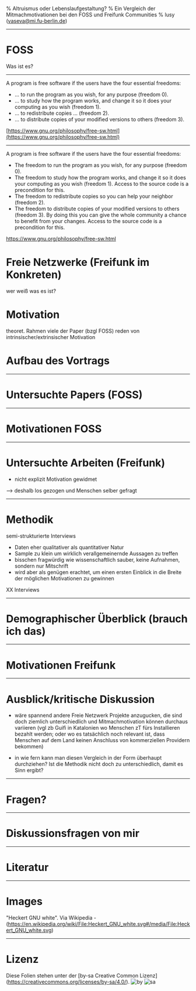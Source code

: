 % Altruismus oder Lebenslaufgestaltung?
% Ein Vergleich der Mitmachmotivationen bei den FOSS und Freifunk Communities
% lusy (vaseva@mi.fu-berlin.de)

---

# FOSS

Was ist es?

---

A program is free software if the users have the four essential freedoms:

* ... to run the program as you wish, for any purpose (freedom 0).
* ... to study how the program works, and change it so it does your computing as you wish (freedom 1).
* ... to redistribute copies ... (freedom 2).
* ... to distribute copies of your modified versions to others (freedom 3).

[https://www.gnu.org/philosophy/free-sw.html](https://www.gnu.org/philosophy/free-sw.html)

---

 A program is free software if the users have the four essential freedoms:

* The freedom to run the program as you wish, for any purpose (freedom 0).
* The freedom to study how the program works, and change it so it does your computing as you wish (freedom 1). Access to the source code is a precondition for this.
* The freedom to redistribute copies so you can help your neighbor (freedom 2).
*  The freedom to distribute copies of your modified versions to others (freedom 3). By doing this you can give the whole community a chance to benefit from your changes. Access to the source code is a precondition for this.

https://www.gnu.org/philosophy/free-sw.html


# Freie Netzwerke (Freifunk im Konkreten)

wer weiß was es ist?


# Motivation

theoret. Rahmen
viele der Paper (bzgl FOSS) reden von intrinsischer/extrinsischer Motivation


# Aufbau des Vortrags

---

# Untersuchte Papers (FOSS)

---

# Motivationen FOSS

---

# Untersuchte Arbeiten (Freifunk)

* nicht explizit Motivation gewidmet

--> deshalb los gezogen und Menschen selber gefragt

---

# Methodik

semi-strukturierte Interviews
  * Daten eher qualitativer als quantitativer Natur
  * Sample zu klein um wirklich verallgemeinernde Aussagen zu treffen
  * bisschen fragwürdig wie wissenschaftlich sauber, keine Aufnahmen, sondern nur Mitschrift
  * wird aber als genügen erachtet, um einen ersten Einblick in die Breite der möglichen Motivationen zu gewinnen

XX Interviews

---

# Demographischer Überblick (brauch ich das)

---

# Motivationen Freifunk

---

# Ausblick/kritische Diskussion

* wäre spannend andere Freie Netzwerk Projekte anzugucken, die sind doch ziemlich unterschiedlich und Mitmachmotivation können durchaus variieren (vgl zb Guifi in Katalonien wo Menschen zT fürs Installieren bezahlt werden; oder wo es tatsächlich noch relevant ist, dass Menschen auf dem Land keinen Anschluss von kommerziellen Providern bekommen)

* in wie fern kann man diesen Vergleich in der Form überhaupt durchziehen? Ist die Methodik nicht doch zu unterschiedlich, damit es Sinn ergibt?

---

# Fragen?

---

# Diskussionsfragen von mir

---

# Literatur

---

# Images

"Heckert GNU white". Via Wikipedia - (https://en.wikipedia.org/wiki/File:Heckert_GNU_white.svg#/media/File:Heckert_GNU_white.svg)

---

# Lizenz

Diese Folien stehen unter der [by-sa Creative Common Lizenz] (https://creativecommons.org/licenses/by-sa/4.0/).
![by](Cc-by_new_white.svg)
![sa](Cc-sa_white.svg)


